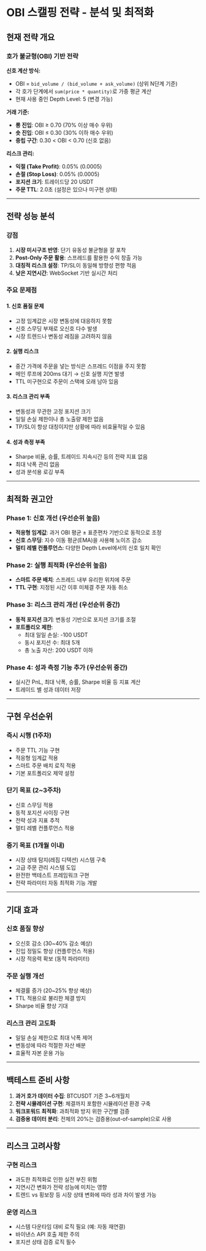 # OBI 스캘핑 전략 - 분석 및 최적화

## 현재 전략 개요

### 호가 불균형(OBI) 기반 전략

**신호 계산 방식:**
- OBI = `bid_volume / (bid_volume + ask_volume)` (상위 N단계 기준)
- 각 호가 단계에서 `sum(price * quantity)`로 가중 평균 계산
- 현재 사용 중인 Depth Level: 5 (변경 가능)

**거래 기준:**
- **롱 진입**: OBI ≥ 0.70 (70% 이상 매수 우위)
- **숏 진입**: OBI ≤ 0.30 (30% 이하 매수 우위)
- **중립 구간**: 0.30 < OBI < 0.70 (신호 없음)

**리스크 관리:**
- **익절 (Take Profit)**: 0.05% (0.0005)
- **손절 (Stop Loss)**: 0.05% (0.0005)
- **포지션 크기**: 트레이드당 20 USDT
- **주문 TTL**: 2.0초 (설정은 있으나 미구현 상태)

---

## 전략 성능 분석

### 강점

1. **시장 미시구조 반영**: 단기 유동성 불균형을 잘 포착
2. **Post-Only 주문 활용**: 스프레드를 활용한 수익 창출 가능
3. **대칭적 리스크 설정**: TP/SL이 동일해 방향성 편향 적음
4. **낮은 지연시간**: WebSocket 기반 실시간 처리

### 주요 문제점

#### 1. 신호 품질 문제
- 고정 임계값은 시장 변동성에 대응하지 못함
- 신호 스무딩 부재로 오신호 다수 발생
- 시장 트렌드나 변동성 레짐을 고려하지 않음

#### 2. 실행 리스크
- 중간 가격에 주문을 넣는 방식은 스프레드 이점을 주지 못함
- 메인 루프에 200ms 대기 → 신호 실행 지연 발생
- TTL 미구현으로 주문이 스택에 오래 남아 있음

#### 3. 리스크 관리 부족
- 변동성과 무관한 고정 포지션 크기
- 일일 손실 제한이나 총 노출량 제한 없음
- TP/SL이 항상 대칭이지만 상황에 따라 비효율적일 수 있음

#### 4. 성과 측정 부족
- Sharpe 비율, 승률, 트레이드 지속시간 등의 전략 지표 없음
- 최대 낙폭 관리 없음
- 성과 분석용 로깅 부족

---

## 최적화 권고안

### Phase 1: 신호 개선 (우선순위 높음)

- **적응형 임계값**: 과거 OBI 평균 ± 표준편차 기반으로 동적으로 조정
- **신호 스무딩**: 지수 이동 평균(EMA)을 사용해 노이즈 감소
- **멀티 레벨 컨플루언스**: 다양한 Depth Level에서의 신호 일치 확인

### Phase 2: 실행 최적화 (우선순위 높음)

- **스마트 주문 배치**: 스프레드 내부 유리한 위치에 주문
- **TTL 구현**: 지정된 시간 이후 미체결 주문 자동 취소

### Phase 3: 리스크 관리 개선 (우선순위 중간)

- **동적 포지션 크기**: 변동성 기반으로 포지션 크기를 조절
- **포트폴리오 제한**:
  - 최대 일일 손실: -100 USDT
  - 동시 포지션 수: 최대 5개
  - 총 노출 자산: 200 USDT 이하

### Phase 4: 성과 측정 기능 추가 (우선순위 중간)

- 실시간 PnL, 최대 낙폭, 승률, Sharpe 비율 등 지표 계산
- 트레이드 별 성과 데이터 저장

---

## 구현 우선순위

### 즉시 시행 (1주차)
- 주문 TTL 기능 구현
- 적응형 임계값 적용
- 스마트 주문 배치 로직 적용
- 기본 포트폴리오 제약 설정

### 단기 목표 (2~3주차)
- 신호 스무딩 적용
- 동적 포지션 사이징 구현
- 전략 성과 지표 추적
- 멀티 레벨 컨플루언스 적용

### 중기 목표 (1개월 이내)
- 시장 상태 탐지(레짐 디텍션) 시스템 구축
- 고급 주문 관리 시스템 도입
- 완전한 백테스트 프레임워크 구현
- 전략 파라미터 자동 최적화 기능 개발

---

## 기대 효과

### 신호 품질 향상
- 오신호 감소 (30~40% 감소 예상)
- 진입 정밀도 향상 (컨플루언스 적용)
- 시장 적응력 확보 (동적 파라미터)

### 주문 실행 개선
- 체결률 증가 (20~25% 향상 예상)
- TTL 적용으로 불리한 체결 방지
- Sharpe 비율 향상 기대

### 리스크 관리 고도화
- 일일 손실 제한으로 최대 낙폭 제어
- 변동성에 따라 적절한 자산 배분
- 효율적 자본 운용 가능

---

## 백테스트 준비 사항

1. **과거 호가 데이터 수집**: BTCUSDT 기준 3~6개월치
2. **전략 시뮬레이션 구현**: 체결까지 포함한 시뮬레이션 환경 구축
3. **워크포워드 최적화**: 과최적화 방지 위한 구간별 검증
4. **검증용 데이터 분리**: 전체의 20%는 검증용(out-of-sample)으로 사용

---

## 리스크 고려사항

### 구현 리스크
- 과도한 최적화로 인한 실전 부진 위험
- 지연시간 변화가 전략 성능에 미치는 영향
- 트렌드 vs 횡보장 등 시장 상태 변화에 따라 성과 차이 발생 가능

### 운영 리스크
- 시스템 다운타임 대비 로직 필요 (예: 자동 재연결)
- 바이낸스 API 호출 제한 주의
- 포지션 상태 검증 로직 필수